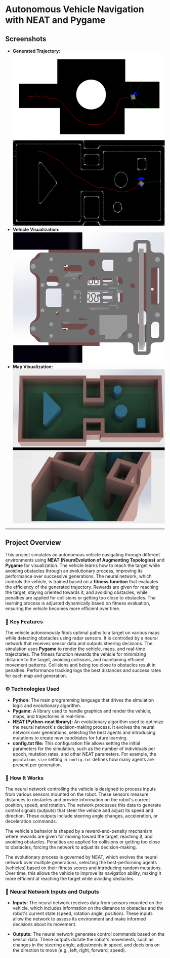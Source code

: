 # Autonomous Vehicle Navigation with NEAT and Pygame

## Screenshots
- **Generated Trajectory:** ![Generated Trajectory1](Screenshots/path1.png)
 ![Generated Trajectory2](Screenshots/path2.png)
- **Vehicle Visualization:** ![Vehicle Visualization](Screenshots/car.png)
- **Map Visualization:** ![Map Visualization](Screenshots/map.JPG)

---

## Project Overview

This project simulates an autonomous vehicle navigating through different environments using **NEAT (NeuroEvolution of Augmenting Topologies)** and **Pygame** for visualization. The vehicle learns how to reach the target while avoiding obstacles through an evolutionary process, improving its performance over successive generations. The neural network, which controls the vehicle, is trained based on a **fitness function** that evaluates the efficiency of the generated trajectory. Rewards are given for reaching the target, staying oriented towards it, and avoiding obstacles, while penalties are applied for collisions or getting too close to obstacles. The learning process is adjusted dynamically based on fitness evaluation, ensuring the vehicle becomes more efficient over time.

### 🚗 **Key Features**
The vehicle autonomously finds optimal paths to a target on various maps while detecting obstacles using radar sensors. It is controlled by a neural network that receives sensor data and outputs steering decisions. The simulation uses **Pygame** to render the vehicle, maps, and real-time trajectories. The fitness function rewards the vehicle for minimizing distance to the target, avoiding collisions, and maintaining efficient movement patterns. Collisions and being too close to obstacles result in penalties. Performance tracking logs the best distances and success rates for each map and generation.

### ⚙️ **Technologies Used**
- **Python:** The main programming language that drives the simulation logic and evolutionary algorithm.
- **Pygame:** A library used to handle graphics and render the vehicle, maps, and trajectories in real-time.
- **NEAT (Python-neat library):** An evolutionary algorithm used to optimize the neural network's decision-making process. It evolves the neural network over generations, selecting the best agents and introducing mutations to create new candidates for future learning.
- **config.txt file:** This configuration file allows setting the initial parameters for the simulation, such as the number of individuals per epoch, mutation rates, and other NEAT parameters. For example, the `population_size` setting in `config.txt` defines how many agents are present per generation.

### 🧠 **How It Works**
The neural network controlling the vehicle is designed to process inputs from various sensors mounted on the robot. These sensors measure distances to obstacles and provide information on the robot's current position, speed, and rotation. The network processes this data to generate control signals (outputs) that steer the vehicle and adjust its speed and direction. These outputs include steering angle changes, acceleration, or deceleration commands. 

The vehicle's behavior is shaped by a reward-and-penalty mechanism where rewards are given for moving toward the target, reaching it, and avoiding obstacles. Penalties are applied for collisions or getting too close to obstacles, forcing the network to adjust its decision-making. 

The evolutionary process is governed by NEAT, which evolves the neural network over multiple generations, selecting the best-performing agents (vehicles) based on their fitness scores and introducing random mutations. Over time, this allows the vehicle to improve its navigation ability, making it more efficient at reaching the target while avoiding obstacles.

### 🧠 **Neural Network Inputs and Outputs**
- **Inputs:** The neural network receives data from sensors mounted on the vehicle, which includes information on the distance to obstacles and the robot's current state (speed, rotation angle, position). These inputs allow the network to assess its environment and make informed decisions about its movement.
  
- **Outputs:** The neural network generates control commands based on the sensor data. These outputs dictate the robot's movements, such as changes in the steering angle, adjustments in speed, and decisions on the direction to move (e.g., left, right, forward, speed).
